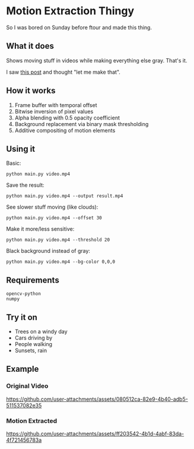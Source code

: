 # Motion Extraction Thingy

So I was bored on Sunday before ftour and made this thing.

## What it does

Shows moving stuff in videos while making everything else gray. That's it.

I saw [this post](https://www.instagram.com/p/DD8JRDjywHv) and thought "let me make that".

## How it works

1. Frame buffer with temporal offset
2. Bitwise inversion of pixel values
3. Alpha blending with 0.5 opacity coefficient
4. Background replacement via binary mask thresholding
5. Additive compositing of motion elements

## Using it

Basic:
```
python main.py video.mp4
```

Save the result:
```
python main.py video.mp4 --output result.mp4
```

See slower stuff moving (like clouds):
```
python main.py video.mp4 --offset 30
```

Make it more/less sensitive:
```
python main.py video.mp4 --threshold 20
```

Black background instead of gray:
```
python main.py video.mp4 --bg-color 0,0,0
```

## Requirements

```
opencv-python
numpy
```

## Try it on

- Trees on a windy day
- Cars driving by
- People walking
- Sunsets, rain
## Example

### Original Video

https://github.com/user-attachments/assets/080512ca-82e9-4b40-adb5-511537082e35

### Motion Extracted

https://github.com/user-attachments/assets/ff203542-4b1d-4abf-83da-4f721456783a

